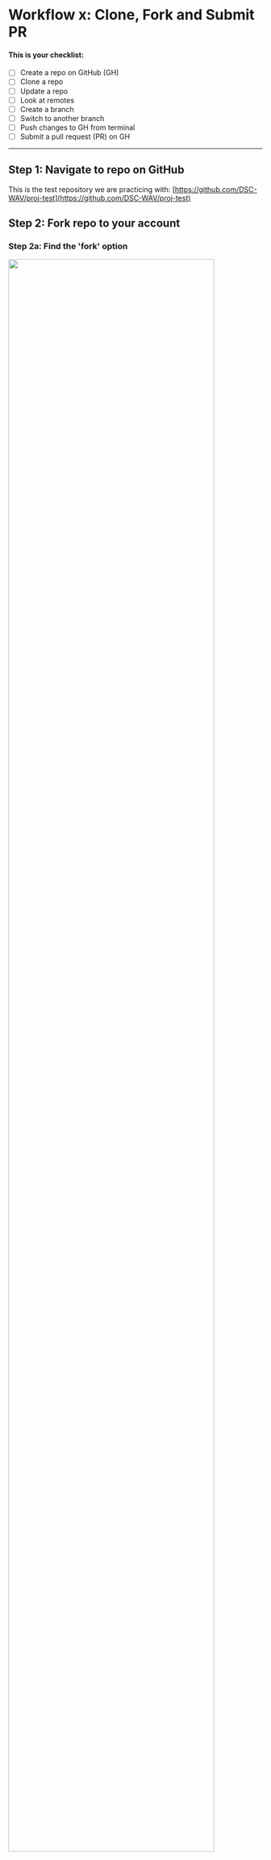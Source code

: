 # Workflow x:  Clone, Fork and Submit PR

#### This is your checklist:
- [ ] Create a repo on GitHub (GH)
- [ ] Clone a repo
- [ ] Update a repo 
- [ ] Look at remotes
- [ ] Create a branch
- [ ] Switch to another branch
- [ ] Push changes to GH from terminal
- [ ] Submit a pull request (PR) on GH

---
## Step 1:  Navigate to repo on GitHub
This is the test repository we are practicing with:  [https://github.com/DSC-WAV/proj-test](https://github.com/DSC-WAV/proj-test)

## Step 2:  Fork repo to your account

### Step 2a:  Find the 'fork' option

<kbd>
<p>
<img src="../images/dsc_1repo.png" width="90%" height="90%" />
</p>
</kbd>



<p>


### Step 2b:  The repo is being forked... 

</p>

<kbd>
<p>
<img src="../images/dsc_2forking.png" width="90%" height="90%" />
</p>
</kbd>

<p>
	
### Step 2c:  The repo has been forked!

</p>

<kbd>
<p>
<img src="../images/dsc_3forked.png" width="90%" height="90%" />
</p>
</kbd>


## Step 3: `clone` the repo from GitHub to our terminal

**Q:  What is cloning?**  
**A:  Making a copy of something.**

<p>
<img src="../images/orphan_black.jpg" width="50%" height="50%" />
</p>


### Copy URL for cloning
We will make a copy of the repo:  
- Option 1:  If you have `ssh` keys set up, select `ssh`
- Option 2:  If you have *not* set up `ssh` keys, can use the **Clone with HTTPS** 

Click on the green button for your forked GitHub repo.  Copy that URL.    <br> 
<img src="../images/github_clone_button.png" align="left" height="40" width="180" >   <br> <br>

<kbd>
<p float="left">
  <img src="../images/dsc_4clone.png" width="95%" height="95%" style="padding:1px;border:thick solid black;" align="top"> 
  </a>
</p>
</kbd>

<p>
</p>


>example of my repo's ulr  
```text
https://github.com/reshamas/gitclass.git
```

## Step 4:  go to working directory (your local terminal)
Go to your working directory  
>my example
```bash
cd ~/Desktop/gitsample
```

**P**rint **w**orking **d**irectory:  
<kbd> pwd </kbd>

>my example
```bash
pwd
/Users/reshamashaikh/Desktop/gitsample
```  

## Step 5:  clone the repo  
<kbd> git clone <url_name> </kbd> 
>my example
```bash
git clone https://github.com/reshamas/gitclass.git
```
```bash
Cloning into 'gitclass'...
remote: Counting objects: 3, done.
remote: Total 3 (delta 0), reused 0 (delta 0), pack-reused 0
Unpacking objects: 100% (3/3), done.
```

## Step 6:  `cd` into the repo
<kbd> cd <repo_name> </kbd>
>my example
```bash
cd gitclass 
```

## Step 7:  look at remotes
**Q:  What is a remote?**  
**A:  **Remotes** are copies of a repo on another computer **(or on a service like GitHub)****

<kbd> git remote -v </kbd>
>my example
```bash
git remote -v
origin	https://github.com/reshamas/gitclass.git (fetch)
origin	https://github.com/reshamas/gitclass.git (push)
```


**Example:**  
* `origin`   [your forked repo] 
* `upstream` [organization repo]  (will see this later in a fork-repo example)

**Note 1:**  
* notice you have push and pull access  

**Note 2:**
* to remove a remote:  <kbd> git remote rm <remote_name> </kbd>

## Step 8:  update a repo
This step copies changes from a remote repository to a local repository.  
:key:  Do this **before starting work in a repository so you have the most up-to-date-changes.**   
**Note:**  this is a good step to practice even though the first time you clone a repo it will already be up to date.   

- <kbd> git pull </kbd> 
- create `name.py` file on GitHub 
- <kbd> git pull </kbd> to sync repo


---

# :arrow_right_hook: Why use branches?
- **Branching** means you diverge from the main line of development and continue to do work without changing the main line, like "scratch paper" but for online coding.  
- Can work on different parts in the codebase, or "features" or "web page updates"
    - create a separate *history* for each new *feature*
- More details can be found here:  [branches](../git_6_branches.md)


## Step 9:  list branches
<kbd> git branch </kbd>  
>my example
```git
git branch
* master
```

 
## Step 10:  create a working branch
<kbd> git branch <branch_name> </kbd>
	
>my example  
`git branch practice`

## Step 11:  list branches
<kbd> git branch </kbd>  
>my example
```git
git branch
* master
  practice
```

## Step 12:  switch to working branch
<kbd> git checkout <branch_name> </kbd>  
>my example  
`git checkout practice`


## Step 13:  create a file
<kbd>  ls </kbd>  
<kbd> touch <file_name> </kbd>  
	
<kbd> touch mercury.md </kbd>  

>my example
```bash
ls
touch mercury.md
```
```bash
ls
total 8
-rw-r--r--  1   32 Nov 22 09:39 README.md
% touch mercury.md
% ls
total 8
-rw-r--r--  1   32 Nov 22 09:39 README.md
-rw-r--r--  1    0 Nov 22 09:49 mercury.md

	mercury.md
```

---
# :arrow_right_hook: Git Workflow

## Git Flow 
| #     | Command                   | Step  | Description      |
|-------|---------------------------| -----|------------------|
|  1    | `git add <filename>`      | begin tracking a file | adds a change in the working directory to the staging area; tells Git that you want to include updates to a particular file in the next commit.  |    
|  2    | `git commit -m "message"` | log the change | changes are recorded in Git (interaction is with local repo) |  
|  3    | `git push`                | finalize the change | changes are pushed from Git (local, terminal) to GitHub (browser account, remote) | 
 
**Note:**  It is better to make many commits with smaller changes rather than of one commit with massive changes: small commits are easier to read and review.


<p>
<img src="../images/git_shopping_cart.jpg" width="99%" height="99%" />
</p>

## Step 14:  get status of repo
<kbd> git status </kbd>  
>my example
```bash
% git status
On branch practice
Untracked files:
  (use "git add <file>..." to include in what will be committed)
	mercury.md
nothing added to commit but untracked files present (use "git add" to track)
```
    
## Step 15:  add/stage a file
<kbd> git add <file_name> </kbd>   
	
>my example  
```bash
git add mercury.md 
```

**Note:**  to `add` a file is to begin tracking it:  
- adds a change in the working directory to the staging area
- tells Git that you want to include updates to a particular file in the next commit

## Step 16:  get status of repo
<kbd> git status </kbd>  
>my example
```bash
% git status
On branch practice
Changes to be committed:
  (use "git reset HEAD <file>..." to unstage)

	new file:   mercury.md
```

## Step 17:  commit a file  
<kbd> git commit -m 'message' </kbd>  
	
>my example
```bash
git commit -m 'adding first planet'
```
	
```bash
% git commit -m 'adding first planet'
[practice 3950dd9] adding first planet
 1 file changed, 0 insertions(+), 0 deletions(-)
 create mode 100644 mercury.md
```
**Note:**  to `commit` a file is to "log the change":  
- changes are recorded in Git (interaction is with local repo)

## Step 18:  get status of repo
<kbd> git status </kbd>  
>my example
```bash
% git status
On branch practice
Changes to be committed:
  (use "git reset HEAD <file>..." to unstage)

	new file:   mercury.md
```

## Step 19:  push changes to your 'working branch' 
<kbd> git push <remote_name> <branch_wip> </kbd>  
	
>my example
```bash
git push origin practice
```	

```bash
Counting objects: 3, done.
Delta compression using up to 4 threads.
Compressing objects: 100% (2/2), done.
Writing objects: 100% (3/3), 273 bytes | 0 bytes/s, done.
Total 3 (delta 0), reused 0 (delta 0)
To https://github.com/reshamas/gitclass.git
 * [new branch]      practice -> practice
 ```
**Note:**  to `push` a "commit" is to "finalize the change":  
- changes are pushed from Git (local, terminal) to GitHub (browser account, remote)

## Step 20:  look at files on working branch (on GitHub)
**Note:**  we are on GitHub in browser
- go to repo
- may want to toggle "Branch"
	
## Step 21:  submit pull request (on GitHub)
Go to GitHub and refresh your browser.  
My url is:  https://github.com/reshamas/gitclass  

Select green button "Compare and pull request"  
<img src="../images/pull_request_button.png" align="left" height="40" width="180" >   <br> <br>

---

## Summary of Steps
<kbd> cd ~/Desktop/gitsample </kbd>  
<kbd>  pwd </kbd>   
<kbd> git clone https://github.com/reshamas/gitclass.git </kbd>   
<kbd> cd gitclass </kbd>   
<kbd> git remote -v </kbd>  
<kbd> git pull </kbd>  
<kbd> git branch </kbd> <kbd> git branch practice </kbd>  
<kbd> git branch </kbd> <kbd> git checkout practice </kbd>  
<kbd>  ls </kbd>  
<kbd> touch mercury.md </kbd>  
<kbd>  ls </kbd>  
<kbd>  git status </kbd> <kbd>  git add mercury.md </kbd>  		  
<kbd>  git status </kbd> <kbd>  git commit -m 'adding first planet' </kbd>  		  
<kbd>  git status </kbd> <kbd>  git push origin practice</kbd>  
